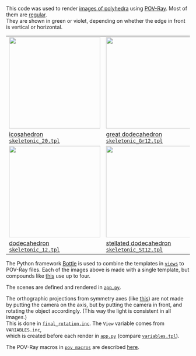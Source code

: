 This code was used to render
[images of polyhedra](https://commons.wikimedia.org/wiki/Category:Skeletons_of_polyhedra_(mostly_green_and_violet))
using [POV-Ray](https://en.wikipedia.org/wiki/POV-Ray). Most of them are 
[regular](https://en.wikipedia.org/wiki/Regular_polyhedron).<br>
They are shown in green or violet, depending on whether the edge in front is vertical or horizontal.

<table>
  <tr>
    <td>
      <a href="https://commons.wikimedia.org/wiki/File:Skeleton_20,_size_s.png">
        <img width="250" src="https://upload.wikimedia.org/wikipedia/commons/thumb/b/bd/Skeleton_20%2C_size_s.png/480px-Skeleton_20%2C_size_s.png">
      </a>
    </td>
    <td>
      <a href="https://commons.wikimedia.org/wiki/File:Skeleton_Gr12,_size_s.png">
        <img width="250" src="https://upload.wikimedia.org/wikipedia/commons/thumb/b/b3/Skeleton_Gr12%2C_size_s.png/480px-Skeleton_Gr12%2C_size_s.png">
      </a>
    </td>
    <td>
      <a href="https://commons.wikimedia.org/wiki/File:Skeleton_GrSt12,_size_s.png">
        <img width="250" src="https://upload.wikimedia.org/wikipedia/commons/thumb/9/98/Skeleton_GrSt12%2C_size_s.png/480px-Skeleton_GrSt12%2C_size_s.png">
      </a>
    </td>
  </tr>
  <tr>
    <td>
      <a href="https://en.wikipedia.org/wiki/Regular_icosahedron">icosahedron</a><br>
      <a href="https://github.com/watchduck/polyhedron_skeletons/blob/master/views/skeletonic_20.tpl"><code>skeletonic_20.tpl</code></a>
    </td>
    <td>
      <a href="https://en.wikipedia.org/wiki/Great_dodecahedron">great dodecahedron</a><br>
      <a href="https://github.com/watchduck/polyhedron_skeletons/blob/master/views/skeletonic_Gr12.tpl"><code>skeletonic_Gr12.tpl</code></a>
    </td>
    <td>
      <a href="https://en.wikipedia.org/wiki/Great_stellated_dodecahedron">great stellated dodecahedron</a><br>
      <a href="https://github.com/watchduck/polyhedron_skeletons/blob/master/views/skeletonic_GrSt12.tpl"><code>skeletonic_GrSt12.tpl</code></a>
    </td>
  </tr>
  <tr>
    <td>
      <a href="https://commons.wikimedia.org/wiki/File:Skeleton_12,_size_s.png">
        <img width="250" src="https://upload.wikimedia.org/wikipedia/commons/thumb/c/c2/Skeleton_12%2C_size_s.png/480px-Skeleton_12%2C_size_s.png">
      </a>
    </td>
    <td>
      <a href="https://commons.wikimedia.org/wiki/File:Skeleton_St12,_size_s.png">
        <img width="250" src="https://upload.wikimedia.org/wikipedia/commons/thumb/3/38/Skeleton_St12%2C_size_s.png/480px-Skeleton_St12%2C_size_s.png">
      </a>
    </td>
    <td>
      <a href="https://commons.wikimedia.org/wiki/File:Skeleton_Gr20,_size_s.png">
        <img width="250" src="https://upload.wikimedia.org/wikipedia/commons/thumb/3/35/Skeleton_Gr20%2C_size_s.png/480px-Skeleton_Gr20%2C_size_s.png">
      </a>
    </td>
  </tr>
  <tr>
    <td>
      <a href="https://en.wikipedia.org/wiki/Regular_dodecahedron">dodecahedron</a><br>
      <a href="https://github.com/watchduck/polyhedron_skeletons/blob/master/views/skeletonic_12.tpl"><code>skeletonic_12.tpl</code></a>
    </td>
    <td>
      <a href="https://en.wikipedia.org/wiki/Small_stellated_dodecahedron">stellated dodecahedron</a><br>
      <a href="https://github.com/watchduck/polyhedron_skeletons/blob/master/views/skeletonic_St12.tpl"><code>skeletonic_St12.tpl</code></a>
    </td>
    <td>
      <a href="https://en.wikipedia.org/wiki/Great_icosahedron">great icosahedron</a><br>
      <a href="https://github.com/watchduck/polyhedron_skeletons/blob/master/views/skeletonic_Gr20.tpl"><code>skeletonic_Gr20.tpl</code></a>
    </td>
  </tr>
</table>

The Python framework [Bottle](https://bottlepy.org/docs/dev/) is used to combine the templates in
[`views`](https://github.com/watchduck/polyhedron_skeletons/tree/master/views)
to POV-Ray files. Each of the images above is made with a single template, but compounds like
[this](https://commons.wikimedia.org/wiki/File:Skeleton_pair_Gr12_and_dual,_Petrie,_size_m,_thick.png)
use up to four.

The scenes are defined and rendered in [`app.py`](https://github.com/watchduck/polyhedron_skeletons/blob/master/app.py).

The orthographic projections from symmetry axes 
(like [this](https://commons.wikimedia.org/wiki/File:Skeleton_pair_12-20,_size_l,_5-fold.png)) 
are not made by putting the camera on the axis, but by putting the camera in front, and rotating the object accordingly.
(This way the light is consistent in all images.)<br>This is done in
[`final_rotation.inc`](https://github.com/watchduck/polyhedron_skeletons/blob/master/final_rotation.inc).
The `View` variable comes from `VARIABLES.inc`,<br> which is created before each render in 
[`app.py`](https://github.com/watchduck/polyhedron_skeletons/blob/master/app.py)
(compare [`variables.tpl`](https://github.com/watchduck/polyhedron_skeletons/blob/master/views/variables.tpl)).

The POV-Ray macros in [`pov_macros`](https://github.com/watchduck/polyhedron_skeletons/tree/master/pov_macros)
are described [here](https://github.com/watchduck/convex_polyhedra/tree/master/povray_includes).
